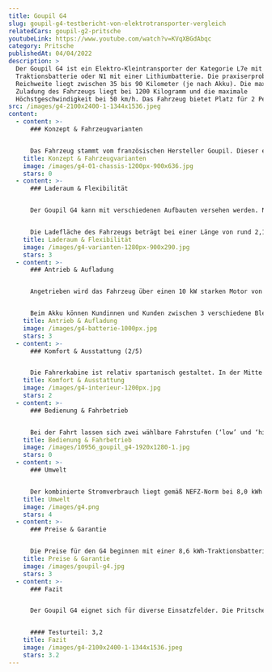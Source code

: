 ```yaml
---
title: Goupil G4
slug: goupil-g4-testbericht-von-elektrotransporter-vergleich
relatedCars: goupil-g2-pritsche
youtubeLink: https://www.youtube.com/watch?v=KVqXBGdAbqc
category: Pritsche
publishedAt: 04/04/2022
description: >
  Der Goupil G4 ist ein Elektro-Kleintransporter der Kategorie L7e mit
  Traktionsbatterie oder N1 mit einer Lithiumbatterie. Die praxiserprobte
  Reichweite liegt zwischen 35 bis 90 Kilometer (je nach Akku). Die maximale
  Zuladung des Fahrzeugs liegt bei 1200 Kilogramm und die maximale
  Höchstgeschwindigkeit bei 50 km/h. Das Fahrzeug bietet Platz für 2 Personen.
src: /images/g4-2100x2400-1-1344x1536.jpeg
content:
  - content: >-
      ### Konzept & Fahrzeugvarianten


      Das Fahrzeug stammt vom französischen Hersteller Goupil. Dieser entwickelt seine Fahrzeuge auf Basis von Gabelstaplern. Der Goupil G4 verfügt über modulares Fahrzeugkonzept und ist aktuell das zweitgrößte Fahrzeug des Herstellers. Die Konstruktion des Elektro-Transporters basiert auf einem robustem Stahlchassis, auf dem eine Aluminiumkabine montiert ist. Die Batterien befinden sich in einer zentralen Position, mittig unter dem Ladeboden. Wie bei den anderen Goupil-Modellen, verfügt der G4 über große Seitentüren, die  bequemes Ein- und Aussteigen ermöglichen. Die kompakten Außenmaße von 3,58 m Länge, 1,30 m Breite und 1,89 m Höhe bieten vielfältige Einsatzmöglichkeiten.
    title: Konzept & Fahrzeugvarianten
    image: /images/g4-01-chassis-1200px-900x636.jpg
    stars: 0
  - content: >-
      ### Laderaum & Flexibilität


      Der Goupil G4 kann mit verschiedenen Aufbauten versehen werden. Neben Standard-Aufbauten wie Pritsche, Koffer oder Kipper bietet Goupil auch spezialisierte Schlüssellösungen, wie beispielsweise Müllcontainer, Wäschewagen,  Bewässerungs- oder  Hochdruckreinigung-Aufbauten an. Genauere Angaben zu den Sonderanfertigungen macht der Hersteller jedoch nicht. 


      Die Ladefläche des Fahrzeugs beträgt bei einer Länge von rund 2,14 m und 1,22 m Breite - 2,61 m2. Die Kofferversion kommt auf ein Ladevolumen von schätzungsweise 2,71 m3. Die Aufbauten des Fahrzeugs können außerdem durch beispielsweise einen Hochdruckreiniger, einen Laubsammler oder eine Aufbewahrungsbox ergänzt werden.
    title: Laderaum & Flexibilität
    image: /images/g4-varianten-1280px-900x290.jpg
    stars: 3
  - content: >-
      ### Antrieb & Aufladung


      Angetrieben wird das Fahrzeug über einen 10 kW starken Motor von Schabmüller mit einer Spannung von 48 Volt. Die Höchstgeschwindigkeit des Fahrzeugs liegt bei 50 km/h. Unbeladen schafft der G4 Gefälle von bis zu 30% und beladen bis 15 %. 


      Beim Akku können Kundinnen und Kunden zwischen 3 verschiedene Bleibatterien und 2 unterschiedlichen Lithium-Akkus wählen. ​​Zur Auswahl stehen 3 Traktions-Batteriepacks (8,6 kWh - 50 km Reichweite, 11,5 kWh - 65 km, 15,4 kWh - 85 km) und 2 Lithium-Batteriepacks mit 9 kWh (40-60 km) oder 13,8 kWh (70-90 km)  Leistung. Jede dieser Batterie-Varianten kann über eine Haushaltssteckdose geladen werden (230 V). Die Lithium-Batterien bieten darüber hinaus die Möglichkeit der Zwischenladung und sind komplett wartungsfrei. Die Aufladung dauert an einer 230V-Steckdose 6 Stunden.
    title: Antrieb & Aufladung
    image: /images/g4-batterie-1000px.jpg
    stars: 3
  - content: >-
      ### Komfort & Ausstattung (2/5)


      Die Fahrerkabine ist relativ spartanisch gestaltet. In der Mitte des Armaturenbretts sitzt ein LCD-Farbdisplay mit allen wichtigen Informationen zum Fahrzeug-Status. Serienmäßig kommt das Fahrzeug außerdem mit einstellbaren Komfortsitzen, Windschutzscheibenheizung mit Enteisungsfunktion, Scheibenwischer und Scheibenwaschanlage, LED-Tagfahrlicht, Nebelschlussleuchte und Rückfahrlicht zum Kunden. Auf Wunsch kann das Fahrzeug mit zusätzlichen Rundumleuchten oder Warntafeln für den Baustellenbereich ausgestattet werden.
    title: Komfort & Ausstattung
    image: /images/g4-interieur-1200px.jpg
    stars: 2
  - content: >-
      ### Bedienung & Fahrbetrieb 


      Bei der Fahrt lassen sich zwei wählbare Fahrstufen (‘low’ und ‘high’) mit daraus resultierender unterschiedlicher Leistung auswählen. Der Wendekreis des Fahrzeugs liegt von Wand zu Wand bei 3,90 m. Die maximale Anhängelast des Transporters liegt ungebremst bei 750 kg und gebremst bei 1400 kg. Von 0 auf 100 km/h beschleunigt der Goupil G4 in 14,0 Sekunden.
    title: Bedienung & Fahrbetrieb
    image: /images/10956_goupil_g4-1920x1280-1.jpg
    stars: 0
  - content: >-
      ### Umwelt


      Der kombinierte Stromverbrauch liegt gemäß NEFZ-Norm bei 8,0 kWh auf 100 Kilometer. Bei angenommenen 30 Cent pro Kilowattstunde kosten 100 Kilometer Fahrt 2,40 €.
    title: Umwelt
    image: /images/g4.png
    stars: 4
  - content: >-
      ### Preise & Garantie


      Die Preise für den G4 beginnen mit einer 8,6 kWh-Traktionsbatterie bei 23.630 €. Die Preise für das Fahrzeug mit Lithium-Batterie starten bei 32.429 €. Die Garantie beträgt bei Goupil 2 Jahre auf das Fahrzeug und 3 zusätzliche Jahre  auf die Batterie. Für genaue Preise empfiehlt sich jedoch eine konkrete Anfrage bei einem Händler.
    title: Preise & Garantie
    image: /images/goupil-g4.jpg
    stars: 3
  - content: >-
      ### Fazit


      Der Goupil G4 eignet sich für diverse Einsatzfelder. Die Pritschen- beziehungsweise Kipper-Version ist perfekt für Baufirmen oder Landschaftsgärtner. Die Koffer-Version eignet sich für Lieferunternehmen, Handwerker oder Dienstleister. Die zusätzlichen Aufbauten erweitern zudem das Einsatzspektrum. Ebenso lässt sich der Goupil G4 in der Intralogistik auf Werksgeländen einsetzen. Dank der 50 km/h Höchstgeschwindigkeit lässt er sich im Gegensatz zum kleineren G2 auch problemlos im Stadtverkehr bewegen. 


      #### Testurteil: 3,2
    title: Fazit
    image: /images/g4-2100x2400-1-1344x1536.jpeg
    stars: 3.2
---
```

